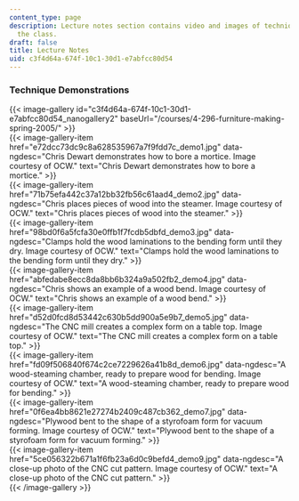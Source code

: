 ```yaml
---
content_type: page
description: Lecture notes section contains video and images of techniques used in
  the class.
draft: false
title: Lecture Notes
uid: c3f4d64a-674f-10c1-30d1-e7abfcc80d54
---
```

### Technique Demonstrations

{{< image-gallery id="c3f4d64a-674f-10c1-30d1-e7abfcc80d54_nanogallery2" baseUrl="/courses/4-296-furniture-making-spring-2005/" >}}  
{{< image-gallery-item href="e72dcc73dc9c8a628535967a7f9fdd7c_demo1.jpg" data-ngdesc="Chris Dewart demonstrates how to bore a mortice. Image courtesy of OCW." text="Chris Dewart demonstrates how to bore a mortice." >}}  
{{< image-gallery-item href="71b75efa442c37a12bb32fb56c61aad4_demo2.jpg" data-ngdesc="Chris places pieces of wood into the steamer. Image courtesy of OCW." text="Chris places pieces of wood into the steamer." >}}  
{{< image-gallery-item href="98bd0f6a5fcfa30e0ffb1f7fcdb5dbfd_demo3.jpg" data-ngdesc="Clamps hold the wood laminations to the bending form until they dry. Image courtesy of OCW." text="Clamps hold the wood laminations to the bending form until they dry." >}}  
{{< image-gallery-item href="abfedabe8ecc8da8bb6b324a9a502fb2_demo4.jpg" data-ngdesc="Chris shows an example of a wood bend. Image courtesy of OCW." text="Chris shows an example of a wood bend." >}}  
{{< image-gallery-item href="d52d0fcd8d53442c630b5dd900a5e9b7_demo5.jpg" data-ngdesc="The CNC mill creates a complex form on a table top. Image courtesy of OCW." text="The CNC mill creates a complex form on a table top." >}}  
{{< image-gallery-item href="fd09f506840f674c2ce7229626a41b8d_demo6.jpg" data-ngdesc="A wood-steaming chamber, ready to prepare wood for bending. Image courtesy of OCW." text="A wood-steaming chamber, ready to prepare wood for bending." >}}  
{{< image-gallery-item href="0f6ea4bb8621e27274b2409c487cb362_demo7.jpg" data-ngdesc="Plywood bent to the shape of a styrofoam form for vacuum forming. Image courtesy of OCW." text="Plywood bent to the shape of a styrofoam form for vacuum forming." >}}  
{{< image-gallery-item href="5ce056322b671a1f6fb23a6d0c9befd4_demo9.jpg" data-ngdesc="A close-up photo of the CNC cut pattern. Image courtesy of OCW." text="A close-up photo of the CNC cut pattern." >}}  
{{< /image-gallery >}}